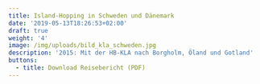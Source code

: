 ```yaml
---
title: Island-Hopping in Schweden und Dänemark
date: '2019-05-13T18:26:53+02:00'
draft: true
weight: '4'
image: /img/uploads/bild_kla_schweden.jpg
description: '2015: Mit der HB-KLA nach Borgholm, Öland und Gotland'
buttons:
  - title: Download Reisebericht (PDF)
---
```


